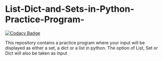 # List-Dict-and-Sets-in-Python-Practice-Program-

[![Codacy Badge](https://api.codacy.com/project/badge/Grade/d84f8781d1714e328f4bb85ec6ddd026)](https://app.codacy.com/gh/Sannidhya127/Project-on-Lists-Sets-and-dictionary-in-Python?utm_source=github.com&utm_medium=referral&utm_content=Sannidhya127/Project-on-Lists-Sets-and-dictionary-in-Python&utm_campaign=Badge_Grade)

This repository contains a practice program where your input will be displayed as either a set, a dict or a list in python. The option of List, Set or Dict will also be taken as input
